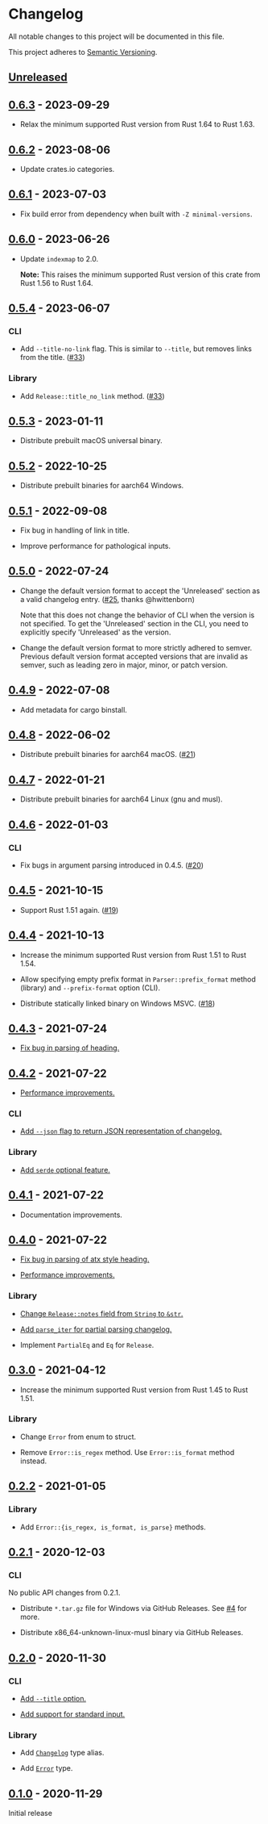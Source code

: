 # Changelog

All notable changes to this project will be documented in this file.

This project adheres to [Semantic Versioning](https://semver.org).

<!--
Note: In this file, do not use the hard wrap in the middle of a sentence for compatibility with GitHub comment style markdown rendering.
-->

## [Unreleased]

## [0.6.3] - 2023-09-29

- Relax the minimum supported Rust version from Rust 1.64 to Rust 1.63.

## [0.6.2] - 2023-08-06

- Update crates.io categories.

## [0.6.1] - 2023-07-03

- Fix build error from dependency when built with `-Z minimal-versions`.

## [0.6.0] - 2023-06-26

- Update `indexmap` to 2.0.

  **Note:** This raises the minimum supported Rust version of this crate from Rust 1.56 to Rust 1.64.

## [0.5.4] - 2023-06-07

### CLI

- Add `--title-no-link` flag. This is similar to `--title`, but removes links from the title. ([#33](https://github.com/taiki-e/parse-changelog/pull/33))

### Library

- Add `Release::title_no_link` method. ([#33](https://github.com/taiki-e/parse-changelog/pull/33))

## [0.5.3] - 2023-01-11

- Distribute prebuilt macOS universal binary.

## [0.5.2] - 2022-10-25

- Distribute prebuilt binaries for aarch64 Windows.

## [0.5.1] - 2022-09-08

- Fix bug in handling of link in title.

- Improve performance for pathological inputs.

## [0.5.0] - 2022-07-24

- Change the default version format to accept the 'Unreleased' section as a valid changelog entry. ([#25](https://github.com/taiki-e/parse-changelog/pull/25), thanks @hwittenborn)

  Note that this does not change the behavior of CLI when the version is not specified. To get the 'Unreleased' section in the CLI, you need to explicitly specify 'Unreleased' as the version.

- Change the default version format to more strictly adhered to semver. Previous default version format accepted versions that are invalid as semver, such as leading zero in major, minor, or patch version.

## [0.4.9] - 2022-07-08

- Add metadata for cargo binstall.

## [0.4.8] - 2022-06-02

- Distribute prebuilt binaries for aarch64 macOS. ([#21](https://github.com/taiki-e/parse-changelog/pull/21))

## [0.4.7] - 2022-01-21

- Distribute prebuilt binaries for aarch64 Linux (gnu and musl).

## [0.4.6] - 2022-01-03

### CLI

- Fix bugs in argument parsing introduced in 0.4.5. ([#20](https://github.com/taiki-e/parse-changelog/pull/20))

## [0.4.5] - 2021-10-15

- Support Rust 1.51 again. ([#19](https://github.com/taiki-e/parse-changelog/pull/19))

## [0.4.4] - 2021-10-13

- Increase the minimum supported Rust version from Rust 1.51 to Rust 1.54.

- Allow specifying empty prefix format in `Parser::prefix_format` method (library) and `--prefix-format` option (CLI).

- Distribute statically linked binary on Windows MSVC. ([#18](https://github.com/taiki-e/parse-changelog/pull/18))

## [0.4.3] - 2021-07-24

- [Fix bug in parsing of heading.](https://github.com/taiki-e/parse-changelog/pull/13)

## [0.4.2] - 2021-07-22

- [Performance improvements.](https://github.com/taiki-e/parse-changelog/pull/11)

### CLI

- [Add `--json` flag to return JSON representation of changelog.](https://github.com/taiki-e/parse-changelog/pull/12)

### Library

- [Add `serde` optional feature.](https://github.com/taiki-e/parse-changelog/pull/12)

## [0.4.1] - 2021-07-22

- Documentation improvements.

## [0.4.0] - 2021-07-22

- [Fix bug in parsing of atx style heading.](https://github.com/taiki-e/parse-changelog/pull/9)

- [Performance improvements.](https://github.com/taiki-e/parse-changelog/pull/8)

### Library

- [Change `Release::notes` field from `String` to `&str`.](https://github.com/taiki-e/parse-changelog/pull/8)

- [Add `parse_iter` for partial parsing changelog.](https://github.com/taiki-e/parse-changelog/pull/9)

- Implement `PartialEq` and `Eq` for `Release`.

## [0.3.0] - 2021-04-12

- Increase the minimum supported Rust version from Rust 1.45 to Rust 1.51.

### Library

- Change `Error` from enum to struct.

- Remove `Error::is_regex` method. Use `Error::is_format` method instead.

## [0.2.2] - 2021-01-05

### Library

- Add `Error::{is_regex, is_format, is_parse}` methods.

## [0.2.1] - 2020-12-03

### CLI

No public API changes from 0.2.1.

- Distribute `*.tar.gz` file for Windows via GitHub Releases. See [#4](https://github.com/taiki-e/parse-changelog/pull/4) for more.

- Distribute x86_64-unknown-linux-musl binary via GitHub Releases.

## [0.2.0] - 2020-11-30

### CLI

- [Add `--title` option.](https://github.com/taiki-e/parse-changelog/pull/1)

- [Add support for standard input.](https://github.com/taiki-e/parse-changelog/pull/1)

### Library

- Add [`Changelog`](https://docs.rs/parse-changelog/0.2/parse_changelog/type.Changelog.html) type alias.

- Add [`Error`](https://docs.rs/parse-changelog/0.2/parse_changelog/enum.Error.html) type.

## [0.1.0] - 2020-11-29

Initial release

[Unreleased]: https://github.com/taiki-e/parse-changelog/compare/v0.6.3...HEAD
[0.6.3]: https://github.com/taiki-e/parse-changelog/compare/v0.6.2...v0.6.3
[0.6.2]: https://github.com/taiki-e/parse-changelog/compare/v0.6.1...v0.6.2
[0.6.1]: https://github.com/taiki-e/parse-changelog/compare/v0.6.0...v0.6.1
[0.6.0]: https://github.com/taiki-e/parse-changelog/compare/v0.5.4...v0.6.0
[0.5.4]: https://github.com/taiki-e/parse-changelog/compare/v0.5.3...v0.5.4
[0.5.3]: https://github.com/taiki-e/parse-changelog/compare/v0.5.2...v0.5.3
[0.5.2]: https://github.com/taiki-e/parse-changelog/compare/v0.5.1...v0.5.2
[0.5.1]: https://github.com/taiki-e/parse-changelog/compare/v0.5.0...v0.5.1
[0.5.0]: https://github.com/taiki-e/parse-changelog/compare/v0.4.9...v0.5.0
[0.4.9]: https://github.com/taiki-e/parse-changelog/compare/v0.4.8...v0.4.9
[0.4.8]: https://github.com/taiki-e/parse-changelog/compare/v0.4.7...v0.4.8
[0.4.7]: https://github.com/taiki-e/parse-changelog/compare/v0.4.6...v0.4.7
[0.4.6]: https://github.com/taiki-e/parse-changelog/compare/v0.4.5...v0.4.6
[0.4.5]: https://github.com/taiki-e/parse-changelog/compare/v0.4.4...v0.4.5
[0.4.4]: https://github.com/taiki-e/parse-changelog/compare/v0.4.3...v0.4.4
[0.4.3]: https://github.com/taiki-e/parse-changelog/compare/v0.4.2...v0.4.3
[0.4.2]: https://github.com/taiki-e/parse-changelog/compare/v0.4.1...v0.4.2
[0.4.1]: https://github.com/taiki-e/parse-changelog/compare/v0.4.0...v0.4.1
[0.4.0]: https://github.com/taiki-e/parse-changelog/compare/v0.3.0...v0.4.0
[0.3.0]: https://github.com/taiki-e/parse-changelog/compare/v0.2.2...v0.3.0
[0.2.2]: https://github.com/taiki-e/parse-changelog/compare/v0.2.1...v0.2.2
[0.2.1]: https://github.com/taiki-e/parse-changelog/compare/v0.2.0...v0.2.1
[0.2.0]: https://github.com/taiki-e/parse-changelog/compare/v0.1.0...v0.2.0
[0.1.0]: https://github.com/taiki-e/parse-changelog/releases/tag/v0.1.0
